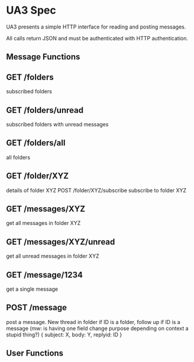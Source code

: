 UA3 Spec
========

UA3 presents a simple HTTP interface for reading and posting messages.

All calls return JSON and must be authenticated with HTTP authentication.

Message Functions
-----------------

## GET /folders
subscribed folders

## GET /folders/unread
subscribed folders with unread messages

## GET /folders/all
all folders

## GET /folder/XYZ
details of folder XYZ  POST /folder/XYZ/subscribe  subscribe to folder XYZ

## GET /messages/XYZ
get all messages in folder XYZ

## GET /messages/XYZ/unread
get all unread messages in folder XYZ

## GET /message/1234
get a single message

## POST /message
post a message. New thread in folder if ID is a folder, follow up if ID is a message (mw: is having one field change purpose depending on context a stupid thing?)
{ subject: X, body: Y, replyid: ID }

User Functions
--------------
